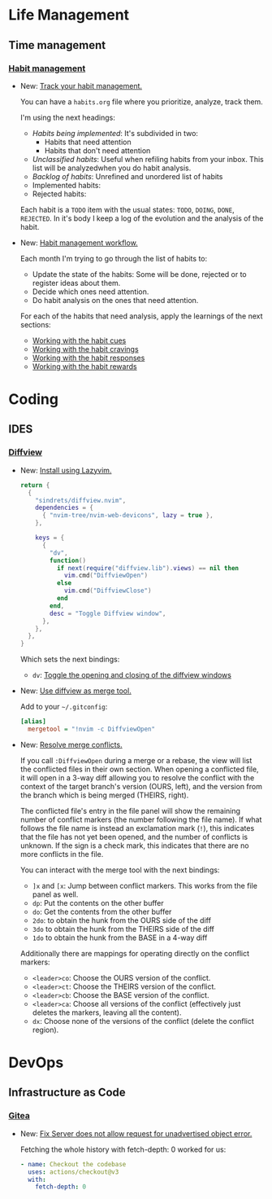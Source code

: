 # Life Management

## Time management

### [Habit management](habit_management.md)

* New: [Track your habit management.](habit_management.md#track-your-habit-management)

    You can have a `habits.org` file where you prioritize, analyze, track them.
    
    I'm using the next headings:
    
    * *Habits being implemented*: It's subdivided in two:
      * Habits that need attention
      * Habits that don't need attention
    * *Unclassified habits*: Useful when refiling habits from your inbox. This list will be analyzedwhen you do habit analysis.
    * *Backlog of habits*: Unrefined and unordered list of habits
    * Implemented habits:
    * Rejected habits:
    
    Each habit is a `TODO` item with the usual states: `TODO`, `DOING`, `DONE`, `REJECTED`. In it's body I keep a log of the evolution and the analysis of the habit.

* New: [Habit management workflow.](habit_management.md#habit-management-workflow)

    Each month I'm trying to go through the list of habits to:
    
    - Update the state of the habits: Some will be done, rejected or to register ideas about them.
    - Decide which ones need attention.
    - Do habit analysis on the ones that need attention.
    
    For each of the habits that need analysis, apply the learnings of the next sections:
    
    - [Working with the habit cues](habit_management.md#working-with-the-habit-cues)
    - [Working with the habit cravings ](habit_management.md#working-with-the-habit-cravings )
    - [Working with the habit responses ](habit_management.md#working-with-the-habit-responses )
    - [Working with the habit rewards](habit_management.md#working-with-the-habit-rewards )
    

# Coding

## IDES

### [Diffview](diffview.md)

* New: [Install using Lazyvim.](diffview.md#using-lazyvim)

    ```lua
    return {
      {
        "sindrets/diffview.nvim",
        dependencies = {
          { "nvim-tree/nvim-web-devicons", lazy = true },
        },
    
        keys = {
          {
            "dv",
            function()
              if next(require("diffview.lib").views) == nil then
                vim.cmd("DiffviewOpen")
              else
                vim.cmd("DiffviewClose")
              end
            end,
            desc = "Toggle Diffview window",
          },
        },
      },
    }
    ```
    
    Which sets the next bindings:
    - `dv`: [Toggle the opening and closing of the diffview windows](https://www.reddit.com/r/neovim/comments/15remc4/how_to_exit_all_the_tabs_in_diffviewnvim/?rdt=52076)

* New: [Use diffview as merge tool.](diffview.md#use-diffview-as-merge-tool)

    Add to your `~/.gitconfig`:
    
    ```ini
    [alias]
      mergetool = "!nvim -c DiffviewOpen"
    ```

* New: [Resolve merge conflicts.](diffview.md#resolve-merge-conflicts)

    If you call `:DiffviewOpen` during a merge or a rebase, the view will list the conflicted files in their own section. When opening a conflicted file, it will open in a 3-way diff allowing you to resolve the conflict with the context of the target branch's version (OURS, left), and the version from the branch which is being merged (THEIRS, right).
    
    The conflicted file's entry in the file panel will show the remaining number of conflict markers (the number following the file name). If what follows the file name is instead an exclamation mark (`!`), this indicates that the file has not yet been opened, and the number of conflicts is unknown. If the sign is a check mark, this indicates that there are no more conflicts in the file.
    
    You can interact with the merge tool with the next bindings:
    
    - `]x` and `[x`: Jump between conflict markers. This works from the file panel as well.
    - `dp`: Put the contents on the other buffer
    - `do`: Get the contents from the other buffer
    - `2do`: to obtain the hunk from the OURS side of the diff
    - `3do` to obtain the hunk from the THEIRS side of the diff
    - `1do` to obtain the hunk from the BASE in a 4-way diff
    
    Additionally there are mappings for operating directly on the conflict
    markers:
    
    - `<leader>co`: Choose the OURS version of the conflict.
    - `<leader>ct`: Choose the THEIRS version of the conflict.
    - `<leader>cb`: Choose the BASE version of the conflict.
    - `<leader>ca`: Choose all versions of the conflict (effectively
      just deletes the markers, leaving all the content).
    - `dx`: Choose none of the versions of the conflict (delete the
      conflict region).

# DevOps

## Infrastructure as Code

### [Gitea](gitea.md)

* New: [Fix Server does not allow request for unadvertised object error.](gitea.md#fix-server-does-not-allow-request-for-unadvertised-object-error)

    Fetching the whole history with fetch-depth: 0 worked for us:
    
    ```yaml
    - name: Checkout the codebase
      uses: actions/checkout@v3
      with:
        fetch-depth: 0
